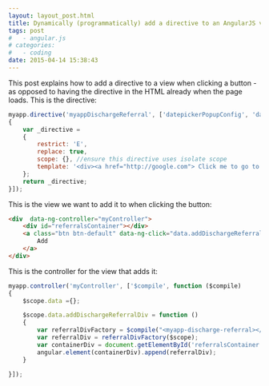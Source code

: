 ```yaml
---
layout: layout_post.html
title: Dynamically (programmatically) add a directive to an AngularJS view on click
tags: post
#   - angular.js
# categories:
#   - coding
date: 2015-04-14 15:38:43
---
```


This post explains how to add a directive to a view when clicking a button - as opposed to having the directive in the HTML already when the page loads. This is the directive:

```javascript
myapp.directive('myappDischargeReferral', ['datepickerPopupConfig', 'dateParser', 'dateFilter', function (datepickerPopupConfig, dateParser, dateFilter)
{
    var _directive =
    {
        restrict: 'E',
        replace: true,
        scope: {}, //ensure this directive uses isolate scope
        template: '<div><a href="http://google.com"> Click me to go to Google</a></div>',
    };
    return _directive;
}]);
```

This is the view we want to add it to when clicking the button:

```html
<div  data-ng-controller="myController">
	<div id="referralsContainer"></div>
	<a class="btn btn-default" data-ng-click="data.addDischargeReferralDiv();">
		Add
	</a>
</div>
```

This is the controller for the view that adds it:

```javascript
myapp.controller('myController', ['$compile', function ($compile)
{
    $scope.data ={};

    $scope.data.addDischargeReferralDiv = function ()
    {
        var referralDivFactory = $compile("<myapp-discharge-referral></myapp-discharge-referral>");
        var referralDiv = referralDivFactory($scope);
        var containerDiv = document.getElementById('referralsContainer');
        angular.element(containerDiv).append(referralDiv);
    }

}]);
```
